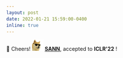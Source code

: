 ```yaml
---
layout: post
date: 2022-01-21 15:59:00-0400
inline: true
---
```


🥳 Cheers! <img src="https://github.com/dedekinds/dedekinds.github.io/raw/main/_pages/cool-doge.gif" width="30"> <strong>[SANN](https://dedekinds.github.io/)</strong>,
 accepted to <b>ICLR'22</b> ! 
